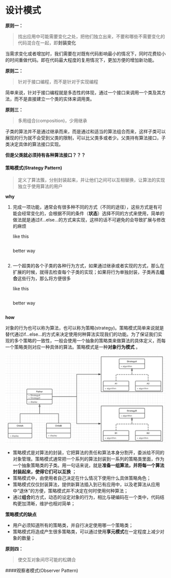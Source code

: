 

# 设计模式

**原则一：**

> 找出应用中可能需要变化之处，把他们独立出来，不要和哪些不需要变化的代码混合在一起，即**封装变化**

当需求变化或者增加时，我们需要在对既有代码影响最小的情况下，同时花费较小的时间重做代码。即在代码最大程度的复用情况下，更加方便的增加新功能。

**原则二：**

> 针对于接口编程，而不是针对于实现编程

简单来说，针对于接口编程就是多态性的体现，通过一个接口来调用一个类及其方法，而不是直接建立一个类的实体来调用类。

**原则三：**

> 多用组合(composition)，少用继承

子类的算法并不是通过继承而来，而是通过和适当的算法组合而来，这样子类可以展现的行为就不会受到父类的限制，可以比父类多或者少。父类持有算法接口，子类决定具体的算法接口实现。

**但是父类就必须持有各种算法接口？？？**

#### 策略模式(Strategy Pattern)

> 定义了算法簇，分别封装起来，并让他们之间可以互相替换，让算法的实现独立于使用算法的用户

**why**

1. 完成一项功能，通常会有很多种不同的方式（不同的途径），这些方式是有可能会经常变化的，会根据不同的条件（**状态**）选择不同的方式来使用，简单的做法就是通过if…else…的方式来实现，这样的话不可避免的会导致扩展与修改的麻烦

   like this

   ```java
   
   ```

   better way

   ```java
   
   ```

2. 一个超类的各个子类的各种行为方式，如果通过继承或者实现的方式，那么在扩展的时候，就得去检查每个子类的实现；如果将行为单独封装，子类再去**组合**这些行为，那么将方便很多

   like this

   ```java
   
   ```

   better way

   ```java
   
   ```

**how**

对象的行为也可以称为算法，也可以称为策略(strategy)。策略模式简单来说就是替代通过if…else…的方式来决定使用何种算法实现我们的功能。为了保证我们实现的多个策略的一致性，一般会使用一个抽象的策略类来做算法的具体定义，而每一个策略类则对应一种具体的算法。策略模式是一种**对象行为模式** 。

![](./img/strategy_pattern.png)

- 策略模式是对算法的封装，它把算法的责任和算法本身分割开，委派给不同的对象管理。策略模式通常把一个系列的算法封装到一系列的策略类里面，作为一个抽象策略类的子类。用一句话来说，就是**准备一组算法，并将每一个算法封装起来，使得它们可以互换** ；
- 策略模式中，由使用者自己决定在什么情况下使用什么具体策略角色；
- 策略模式仅仅封装算法，提供新算法插入到已有应用中，以及老算法从应用中“退休”的方便，策略模式并不决定在何时使用何种算法；
- 通过**组合**的方式，动态的设定对象的行为，相比与硬编码在一个类中，代码结构更加清晰，维护也相对简单；

**策略模式的缺点**

- 用户必须知道所有的策略类，并自行决定使用哪一个策略类；
- 策略模式将造成产生很多策略类，可以通过使用**享元模式**在一定程度上减少对象的数量；



**原则四：**

> 使交互对象间尽可能的松耦合

####观察者模式(Observer Pattern)
